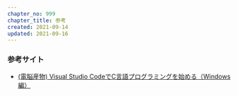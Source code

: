 ```yaml
---
chapter_no: 999
chapter_title: 参考
created: 2021-09-14
updated: 2021-09-16
---
```

### 参考サイト
- [(電脳産物) Visual Studio CodeでC言語プログラミングを始める（Windows編）](https://dianxnao.com/visual-studio-code%E3%81%A7c%E8%A8%80%E8%AA%9E%E3%83%97%E3%83%AD%E3%82%B0%E3%83%A9%E3%83%9F%E3%83%B3%E3%82%B0%E3%82%92%E5%A7%8B%E3%82%81%E3%82%8B%EF%BC%88windows%E7%B7%A8%EF%BC%89/)
